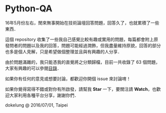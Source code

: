 # Python-QA

16年5月份左右，閒來無事開始在技術論壇回答問題，回答久了，也就累積了一些東西．

這個 repository 收集了一些我自己感覺比較有趣或實用的問題，每篇都會附上原發問者的問題以及我的回答，問題可能經過潤飾，但我盡量維持原貌，回答的部分也多是個人見解，只是希望做個整理並且與有興趣的人分享．

由於問題滿雜的，我只能憑我的直覺將之分類歸檔，目前一共收錄了 63 個問題，大家有興趣的可以參閱[目錄](contents.md)．

如果你有任何的意見或想要討論，都歡迎你開個 issue 來討論唷！

如果你覺得寫得不錯或對你有所啟發，請幫我 **Star** 一下，要關注請 **Watch**，也歡迎大家利用各種平台分享，謝謝你們．

dokelung @ 2016/07/01, Taipei
